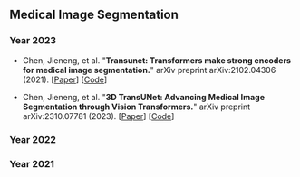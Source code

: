 ## Medical Image Segmentation 


### Year 2023 

* Chen, Jieneng, et al. "**Transunet: Transformers make strong encoders for medical image segmentation.**" arXiv preprint arXiv:2102.04306 (2021).
  [[Paper](https://arxiv.org/pdf/2102.04306.pdf)]
  [[Code](https://github.com/Beckschen/TransUNet)]

* Chen, Jieneng, et al. "**3D TransUNet: Advancing Medical Image Segmentation through Vision Transformers.**" arXiv preprint arXiv:2310.07781 (2023).
  [[Paper](https://arxiv.org/pdf/2310.07781.pdf)]
  [[Code](https://github.com/Beckschen/3D-TransUNet)]



### Year 2022 




### Year 2021 





